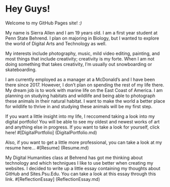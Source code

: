 # **Hey Guys!**

Welcome to my GitHub Pages site! *:)*

My name is Sierra Allen and I am 19 years old. I am a first year student at Penn State Behrend. I plan on majoring in Biology, but I wanted to explore the world of Digital Arts and Technology as well.

My interests include photography, music, mild video editing, painting, and most things that include creativity; creativity is my forte. When I am not doing something that takes creativity, I’m usually out snowboarding or skateboarding. 

I am currently employed as a manager at a McDonald’s and I have been there since 2017. However, I don’t plan on spending the rest of my life there. My dream job is to work with marine life on the East Coast of America. I am planning on studying habitats and wildlife and being able to photograph these animals in their natural habitat. I want to make the world a better place for wildlife to thrive in and studying these animals will be my first step.

If you want a little insight into my life, I reccomend taking a look into my digital portfolio! You will be able to see my oldest and newest works of art and anything else in progress. If you want to take a look for yourself, click here! #[DigitalPortfolio] (DigitalPortfolio.md)

Also, if you want to get a little more professional, you can take a look at my resume here... #[Resume] (Resume.md)

My Digital Humanities class at Behrend has got me thinking about technology and which technigues I like to use better when creating my websites. I decided to write up a little essay containing my thoughts about GitHub and Sites.Psu.Edu. You can take a look at this essay through this link. #[ReflectionEssay] (ReflectionEssay.md)
